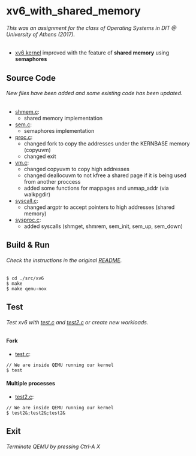 # xv6_with_shared_memory
###### This was an assignment for the class of Operating Systems in DIT @ University of Athens (2017).
* [xv6 kernel](src/xv6/README) improved with the feature of **shared memory** using **semaphores**

## Source Code
###### New files have been added and some existing code has been updated.
* [shmem.c](src/xv6/shmem.c): 
  * shared memory implementation
* [sem.c](src/xv6/sem.c): 
  * semaphores implementation
* [proc.c](src/xv6/proc.c): 
  * changed fork to copy the addresses under the KERNBASE memory (copyuvm)
  * changed exit
* [vm.c](src/xv6/vm.c): 
  * changed copyuvm to copy high addresses
  * changed deallocuvm to not kfree a shared page if it is being used from another proccess
  * added some functions for mappages and unmap_addr (via walkpgdir)
* [syscall.c](src/xv6/syscall.c): 
  * changed argptr to accept pointers to high addresses (shared memory)
* [sysproc.c](src/xv6/sysproc.c):
  * added syscalls (shmget, shmrem, sem_init, sem_up, sem_down)

## Build & Run
###### Check the instructions in the original [README](src/xv6/README#L42-L49).
```
$ cd ./src/xv6
$ make
$ make qemu-nox
```

## Test
###### Test xv6 with [test.c](src/xv6/test.c) and [test2.c](src/xv6/test2.c) or create new workloads.
#### Fork
* [test.c](src/xv6/test.c): 
```
// We are inside QEMU running our kernel
$ test
```
#### Multiple processes
* [test2.c](src/xv6/test2.c):
```
// We are inside QEMU running our kernel
$ test2&;test2&;test2&
```

## Exit
###### Terminate QEMU by pressing Ctrl-A X
